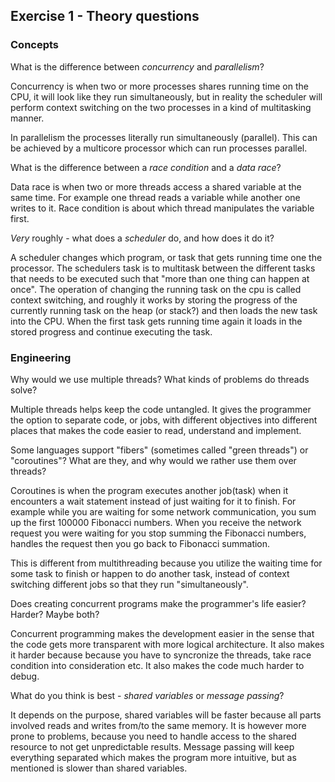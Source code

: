 Exercise 1 - Theory questions
-----------------------------

### Concepts

What is the difference between *concurrency* and *parallelism*?
> 
Concurrency is when two or more processes shares running time on the CPU, it will look like they run simultaneously, but in reality the scheduler will perform context switching on the two processes in a kind of multitasking manner. 

In parallelism the processes literally run simultaneously (parallel). This can be achieved by a multicore processor which can run processes parallel.

What is the difference between a *race condition* and a *data race*? 
> 
Data race is when two or more threads access a shared variable at the same time. For example one thread reads a variable while another one writes to it. Race condition is about which thread manipulates the variable first. 
 
*Very* roughly - what does a *scheduler* do, and how does it do it?
> 

A scheduler changes which program, or task that gets running time one the processor. The schedulers task is to multitask between the different tasks that needs to be executed such that "more than one thing can happen at once". The operation of changing the running task on the cpu is called context switching, and roughly it works by storing the progress of the currently running task on the heap (or stack?) and then loads the new task into the CPU. When the first task gets running time again it loads in the stored progress and continue executing the task.  


### Engineering

Why would we use multiple threads? What kinds of problems do threads solve?
> 
Multiple threads helps keep the code untangled. It gives the programmer the option to separate code, or jobs, with different objectives into different places that makes the code easier to read, understand and implement. 

Some languages support "fibers" (sometimes called "green threads") or "coroutines"? What are they, and why would we rather use them over threads?
> 
Coroutines is when the program executes another job(task) when it encounters a wait statement instead of just waiting for it to finish. For example while you are waiting for some network communication, you sum up the first 100000 Fibonacci numbers. When you receive the network request you were waiting for you stop summing the Fibonacci numbers, handles the request then you go back to Fibonacci summation. 

This is different from multithreading because you utilize the waiting time for some task to finish or happen to do another task, instead of context switching different jobs so that they run "simultaneously".

Does creating concurrent programs make the programmer's life easier? Harder? Maybe both?
> 
Concurrent programming makes the development easier in the sense that the code gets more transparent with more logical architecture. It also makes it harder because because you have to syncronize the threads, take race condition into consideration etc. It also makes the code much harder to debug. 

What do you think is best - *shared variables* or *message passing*?
> 
It depends on the purpose, shared variables will be faster because all parts involved reads and writes from/to the same memory. It is however more prone to problems, because you need to handle access to the shared resource to not get unpredictable results. Message passing will keep everything separated which makes the program more intuitive, but as mentioned is slower than shared variables. 



